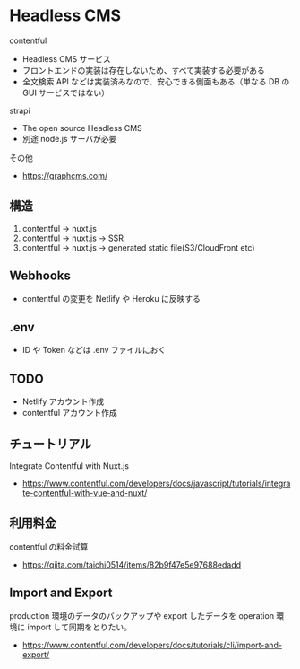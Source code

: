 # Headless CMS

contentful

- Headless CMS サービス
- フロントエンドの実装は存在しないため、すべて実装する必要がある
- 全文検索 API などは実装済みなので、安心できる側面もある（単なる DB の GUI サービスではない）

strapi

- The open source Headless CMS
- 別途 node.js サーバが必要

その他

- <https://graphcms.com/>

## 構造

1. contentful -> nuxt.js
1. contentful -> nuxt.js -> SSR
1. contentful -> nuxt.js -> generated static file(S3/CloudFront etc)

## Webhooks

- contentful の変更を Netlify や Heroku に反映する

## .env

- ID や Token などは .env ファイルにおく

## TODO

- Netlify アカウント作成
- contentful アカウント作成

## チュートリアル

Integrate Contentful with Nuxt.js

- <https://www.contentful.com/developers/docs/javascript/tutorials/integrate-contentful-with-vue-and-nuxt/>

## 利用料金

contentful の料金試算

- <https://qiita.com/taichi0514/items/82b9f47e5e97688edadd>

## Import and Export

production 環境のデータのバックアップや export したデータを operation 環境に import して同期をとりたい。

- <https://www.contentful.com/developers/docs/tutorials/cli/import-and-export/>
